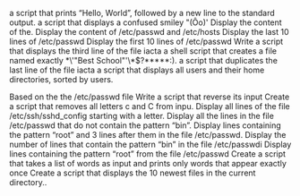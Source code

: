 a script that prints “Hello, World”, followed by a new line to the standard output.
 a script that displays a confused smiley "(Ôo)'
Display the content of the.
Display the content of /etc/passwd and /etc/hosts
Display the last 10 lines of /etc/passwd
Display the first 10 lines of /etc/passwd
Write a script that displays the third line of the file iacta
 a shell script that creates a file named exactly \*\\'"Best School"\'\\*$\?\*\*\*\*\*:).
a script that duplicates the last line of the file iacta
a script that displays all users and their home directories, sorted by users.

Based on the the /etc/passwd file
Write a script that reverse its input
Create a script that removes all letters c and C from inpu.
Display all lines of the file /etc/ssh/sshd_config starting with a letter.
Display all the lines in the file /etc/passwd that do not contain the pattern “bin”.
Display lines containing the pattern “root” and 3 lines after them in the file /etc/passwd.
Display the number of lines that contain the pattern “bin” in the file /etc/passwdi
Display lines containing the pattern “root” from the file /etc/passwd
Create a script that takes a list of words as input and prints only words that appear exactly once
Create a script that displays the 10 newest files in the current directory..
